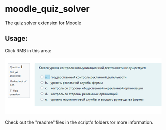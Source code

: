 # moodle_quiz_solver
The quiz solver extension for Moodle

## Usage: 
Click RMB in this area:

![usage](https://raw.githubusercontent.com/ntaklive/moodle_quiz_solver/master/usage.png)

Check out the "readme" files in the script's folders for more information.
